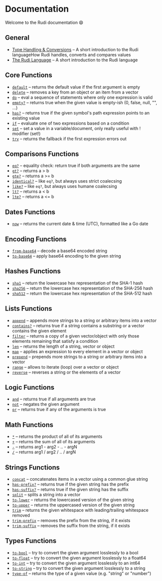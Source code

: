# Documentation

Welcome to the Rudi documentation :smile:

<!-- BEGIN_TOC -->
## General

* [Type Handling & Conversions](coalescing.md) – A short introduction to the Rudi languageHow Rudi handles, converts and compares values
* [The Rudi Language](language.md) – A short introduction to the Rudi language

## Core Functions

* [`default`](functions/core-default.md) – returns the default value if the first argument is empty
* [`delete`](functions/core-delete.md) – removes a key from an object or an item from a vector
* [`do`](functions/core-do.md) – eval a sequence of statements where only one expression is valid
* [`empty?`](functions/core-empty.md) – returns true when the given value is empty-ish (0, false, null, "", ...)
* [`has?`](functions/core-has.md) – returns true if the given symbol's path expression points to an existing value
* [`if`](functions/core-if.md) – evaluate one of two expressions based on a condition
* [`set`](functions/core-set.md) – set a value in a variable/document, only really useful with ! modifier (set!)
* [`try`](functions/core-try.md) – returns the fallback if the first expression errors out

## Comparisons Functions

* [`eq?`](functions/comparisons-eq.md) – equality check: return true if both arguments are the same
* [`gt?`](functions/comparisons-gt.md) – returns a > b
* [`gte?`](functions/comparisons-gte.md) – returns a >= b
* [`identical?`](functions/comparisons-identical.md) – like `eq?`, but always uses strict coalecsing
* [`like?`](functions/comparisons-like.md) – like `eq?`, but always uses humane coalecsing
* [`lt?`](functions/comparisons-lt.md) – returns a < b
* [`lte?`](functions/comparisons-lte.md) – returns a <= b

## Dates Functions

* [`now`](functions/dates-now.md) – returns the current date & time (UTC), formatted like a Go date

## Encoding Functions

* [`from-base64`](functions/encoding-from-base64.md) – decode a base64 encoded string
* [`to-base64`](functions/encoding-to-base64.md) – apply base64 encoding to the given string

## Hashes Functions

* [`sha1`](functions/hashes-sha1.md) – return the lowercase hex representation of the SHA-1 hash
* [`sha256`](functions/hashes-sha256.md) – return the lowercase hex representation of the SHA-256 hash
* [`sha512`](functions/hashes-sha512.md) – return the lowercase hex representation of the SHA-512 hash

## Lists Functions

* [`append`](functions/lists-append.md) – appends more strings to a string or arbitrary items into a vector
* [`contains?`](functions/lists-contains.md) – returns true if a string contains a substring or a vector contains the given element
* [`filter`](functions/lists-filter.md) – returns a copy of a given vector/object with only those elements remaining that satisfy a condition
* [`len`](functions/lists-len.md) – returns the length of a string, vector or object
* [`map`](functions/lists-map.md) – applies an expression to every element in a vector or object
* [`prepend`](functions/lists-prepend.md) – prepends more strings to a string or arbitrary items into a vector
* [`range`](functions/lists-range.md) – allows to iterate (loop) over a vector or object
* [`reverse`](functions/lists-reverse.md) – reverses a string or the elements of a vector

## Logic Functions

* [`and`](functions/logic-and.md) – returns true if all arguments are true
* [`not`](functions/logic-not.md) – negates the given argument
* [`or`](functions/logic-or.md) – returns true if any of the arguments is true

## Math Functions

* [`*`](functions/math-mult.md) – returns the product of all of its arguments
* [`+`](functions/math-add.md) – returns the sum of all of its arguments
* [`-`](functions/math-sub.md) – returns arg1 - arg2 - .. - argN
* [`/`](functions/math-div.md) – returns arg1 / arg2 / .. / argN

## Strings Functions

* [`concat`](functions/strings-concat.md) – concatenates items in a vector using a common glue string
* [`has-prefix?`](functions/strings-has-prefix.md) – returns true if the given string has the prefix
* [`has-suffix?`](functions/strings-has-suffix.md) – returns true if the given string has the suffix
* [`split`](functions/strings-split.md) – splits a string into a vector
* [`to-lower`](functions/strings-to-lower.md) – returns the lowercased version of the given string
* [`to-upper`](functions/strings-to-upper.md) – returns the uppercased version of the given string
* [`trim`](functions/strings-trim.md) – returns the given whitespace with leading/trailing whitespace removed
* [`trim-prefix`](functions/strings-trim-prefix.md) – removes the prefix from the string, if it exists
* [`trim-suffix`](functions/strings-trim-suffix.md) – removes the suffix from the string, if it exists

## Types Functions

* [`to-bool`](functions/types-to-bool.md) – try to convert the given argument losslessly to a bool
* [`to-float`](functions/types-to-float.md) – try to convert the given argument losslessly to a float64
* [`to-int`](functions/types-to-int.md) – try to convert the given argument losslessly to an int64
* [`to-string`](functions/types-to-string.md) – try to convert the given argument losslessly to a string
* [`type-of`](functions/types-type-of.md) – returns the type of a given value (e.g. "string" or "number")
<!-- END_TOC -->
